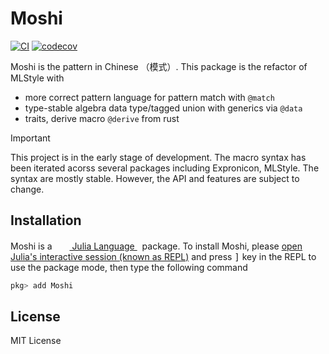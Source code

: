 # Moshi

[![CI](https://github.com/Roger-luo/Moshi.jl/actions/workflows/CI.yml/badge.svg)](https://github.com/Roger-luo/Moshi.jl/actions/workflows/CI.yml)
[![codecov](https://codecov.io/gh/Roger-luo/Moshi.jl/graph/badge.svg?token=fyZMjy2Oy9)](https://codecov.io/gh/Roger-luo/Moshi.jl)

Moshi is the pattern in Chinese （模式）. This package is the refactor of MLStyle with

- more correct pattern language for pattern match with `@match`
- type-stable algebra data type/tagged union with generics via `@data`
- traits, derive macro `@derive` from rust

> [!IMPORTANT]
>
> This project is in the early stage of development. The macro syntax has been iterated acorss several packages including Expronicon, MLStyle. The syntax are mostly stable. However, the API and features are subject to change.

## Installation

<p>
Moshi is a &nbsp;
    <a href="https://julialang.org">
        <img src="https://raw.githubusercontent.com/JuliaLang/julia-logo-graphics/master/images/julia.ico" width="16em">
        Julia Language
    </a>
    &nbsp; package. To install Moshi,
    please <a href="https://docs.julialang.org/en/v1/manual/getting-started/">open
    Julia's interactive session (known as REPL)</a> and press <kbd>]</kbd>
    key in the REPL to use the package mode, then type the following command
</p>

```julia
pkg> add Moshi
```

## License

MIT License

